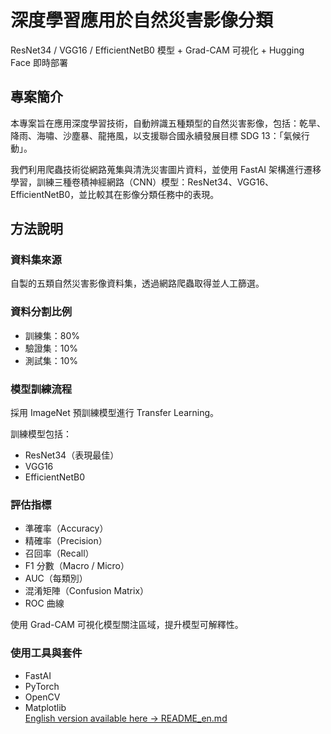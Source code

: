 # 深度學習應用於自然災害影像分類  
ResNet34 / VGG16 / EfficientNetB0 模型 + Grad-CAM 可視化 + Hugging Face 即時部署

## 專案簡介

本專案旨在應用深度學習技術，自動辨識五種類型的自然災害影像，包括：乾旱、降雨、海嘯、沙塵暴、龍捲風，以支援聯合國永續發展目標 SDG 13：「氣候行動」。

我們利用爬蟲技術從網路蒐集與清洗災害圖片資料，並使用 FastAI 架構進行遷移學習，訓練三種卷積神經網路（CNN）模型：ResNet34、VGG16、EfficientNetB0，並比較其在影像分類任務中的表現。

## 方法說明

### 資料集來源
自製的五類自然災害影像資料集，透過網路爬蟲取得並人工篩選。

### 資料分割比例
- 訓練集：80%  
- 驗證集：10%  
- 測試集：10%  

### 模型訓練流程
採用 ImageNet 預訓練模型進行 Transfer Learning。

訓練模型包括：
- ResNet34（表現最佳）
- VGG16
- EfficientNetB0

### 評估指標
- 準確率（Accuracy）  
- 精確率（Precision）  
- 召回率（Recall）  
- F1 分數（Macro / Micro）  
- AUC（每類別）  
- 混淆矩陣（Confusion Matrix）  
- ROC 曲線  

使用 Grad-CAM 可視化模型關注區域，提升模型可解釋性。

### 使用工具與套件
- FastAI  
- PyTorch  
- OpenCV  
- Matplotlib  
[English version available here → README_en.md](./Overview_en.md)
